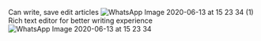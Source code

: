 Can write, save edit articles
![WhatsApp Image 2020-06-13 at 15 23 34 (1)](https://user-images.githubusercontent.com/11954583/84629200-8a692580-af07-11ea-8b5e-c5897f2110db.jpeg)
Rich text editor for better writing experience
![WhatsApp Image 2020-06-13 at 15 23 34](https://user-images.githubusercontent.com/11954583/84629433-e469eb00-af07-11ea-8fc1-501049abf015.jpeg)

